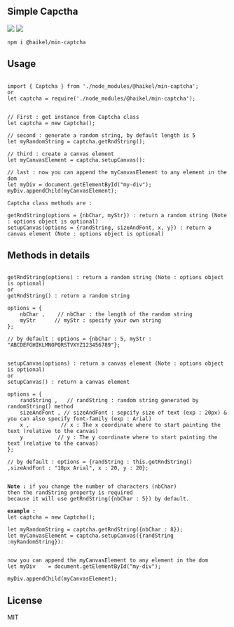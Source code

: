 <h2>Simple Capctha</h2>
<a href="#"><img src="https://img.shields.io/badge/build-succes-brightgreen.svg"></a>
<a href="#"><img src="https://img.shields.io/badge/version-1.0.5-blue.svg"></a>

<pre><code>npm i @haikel/min-captcha</code></pre>

<h2>Usage</h2>

<pre><code>
import { Captcha } from './node_modules/@haikel/min-captcha';
or
let captcha = require('./node_modules/@haikel/min-captcha');    
</code></pre>

<pre><code>
// First : get instance from Captcha class
let captcha = new Captcha();

// second : generate a random string, by default length is 5
let myRandomString = captcha.getRndString();

// third : create a canvas element
let myCanvasElement = captcha.setupCanvas():

// last : now you can append the myCanvasElement to any element in the dom
let myDiv = document.getElementById("my-div");
myDiv.appendChild(myCanvasElement);
</code></pre>

<pre><code>Captcha class methods are :

getRndString(options = {nbChar, myStr}) : return a random string (Note : options object is optional)
setupCanvas(options = {randString, sizeAndFont, x, y}) : return a canvas element (Note : options object is optional)
</code></pre>

<h2>Methods in details</h2>

<pre><code>
getRndString(options) : return a random string (Note : options object is optional)
or
getRndString() : return a random string
            
options = {
    nbChar ,    // nbChar : the length of the random string
    myStr      // myStr : specify your own string
};             

// by default : options = {nbChar : 5, myStr : "ABCDEFGHIKLMNOPQRSTVXYZ123456789"};
</code></pre>

<pre><code>
setupCanvas(options) : return a canvas element (Note : options object is optional)
or
setupCanvas() : return a canvas element

options = {
    randString ,   // randString : random string generated by randomString() method
    sizeAndFont , // sizeAndFont : sepcify size of text (exp : 20px) & you can also specify font-family (exp : Arial)     
    x ,          // x : The x coordinate where to start painting the text (relative to the canvas)	
    y           // y : The y coordinate where to start painting the text (relative to the canvas)
};                 

// by default : options = {randString : this.getRndString() ,sizeAndFont : "18px Arial", x : 20, y : 20};
</code></pre>

<pre><code>
<b>Note :</b> if you change the number of characters (nbChar) 
then the randString property is required
because it will use getRndString({nbChar : 5}) by default.

<b>example : </b>
let captcha = new Captcha();

let myRandomString = captcha.getRndString({nbChar : 8});
let myCanvasElement = captcha.setupCanvas({randString :myRandomString}):


now you can append the myCanvasElement to any element in the dom
let myDiv    = document.getElementById("my-div");

myDiv.appendChild(myCanvasElement);    
</code></pre>

<h2>License</h2>
MIT